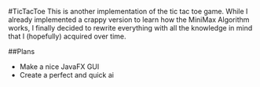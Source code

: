 #TicTacToe
This is another implementation of the tic tac toe game. While I already implemented a crappy version to learn how the MiniMax Algorithm works, I finally decided to rewrite everything with all the knowledge in mind that I (hopefully) acquired over time.

##Plans
- Make a nice JavaFX GUI
- Create a perfect and quick ai
